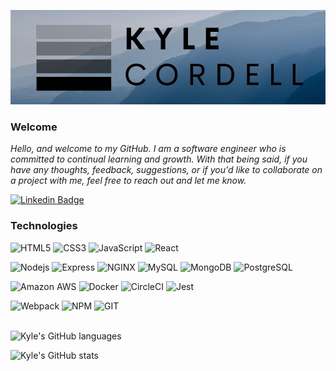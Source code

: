 ![Kyle Cordell Logo](photos/kyle_cordell_logo.jpg)

### Welcome

*Hello, and welcome to my GitHub. I am a software engineer who is committed to continual learning and growth. With that being said, if you have any thoughts, feedback, suggestions, or if you'd like to collaborate on a project with me, feel free to reach out and let me know.*

[![Linkedin Badge](https://img.shields.io/badge/-kylecordell-black?style=plastic-square&logo=Linkedin&logoColor=0A66C2&link=https://www.linkedin.com/in/kylecordell/)](https://www.linkedin.com/in/kylecordell/)

### Technologies
![HTML5](https://img.shields.io/badge/-HTML5-black?style=plastic-square&logo=html5)
![CSS3](https://img.shields.io/badge/-CSS3-black?style=plastic-square&logo=css3&logoColor=1572B6)
![JavaScript](https://img.shields.io/badge/-JavaScript-black?style=plastic-square&logo=javascript)
![React](https://img.shields.io/badge/-React-black?style=plastic-square&logo=react)

![Nodejs](https://img.shields.io/badge/-Nodejs-black?style=plastic-square&logo=Node.js)
![Express](https://img.shields.io/badge/-Express-black?style=plastic-square&logo=Express)
![NGINX](https://img.shields.io/badge/-NGINX-black?style=plastic-square&logo=NGINX)
![MySQL](https://img.shields.io/badge/-MySQL-black?style=plastic-square&logo=mysql)
![MongoDB](https://img.shields.io/badge/-MongoDB-black?style=plastic-square&logo=mongodb)
![PostgreSQL](https://img.shields.io/badge/-PostgreSQL-black?style=plastic-square&logo=postgresql&logoColor=336791)

![Amazon AWS](https://img.shields.io/badge/AWS-black?style=plastic-square&logo=amazon-aws&logoColor=FF9900)
![Docker](https://img.shields.io/badge/-Docker-black?style=plastic-square&logo=docker)
![CircleCI](https://img.shields.io/badge/-CircleCI-black?style=plastic-square&logo=CircleCI)
![Jest](https://img.shields.io/badge/-Jest-black?style=plastic-square&logo=Jest&logoColor=C21325)

![Webpack](https://img.shields.io/badge/-Webpack-black?style=plastic-square&logo=Webpack)
![NPM](https://img.shields.io/badge/-NPM-black?style=plastic-square&logo=npm)
![GIT](https://img.shields.io/badge/-GIT-black?style=plastic-square&logo=git)
<br><br>

![Kyle's GitHub languages](https://github-readme-stats.vercel.app/api/top-langs/?username=kcords&theme=algolia&layout=compact)

![Kyle's GitHub stats](https://github-readme-stats.vercel.app/api?username=kcords&count_private=true&theme=algolia&show_icons=true&layout=compact)
